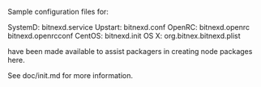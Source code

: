 Sample configuration files for:

SystemD: bitnexd.service
Upstart: bitnexd.conf
OpenRC:  bitnexd.openrc
         bitnexd.openrcconf
CentOS:  bitnexd.init
OS X:    org.bitnex.bitnexd.plist

have been made available to assist packagers in creating node packages here.

See doc/init.md for more information.

